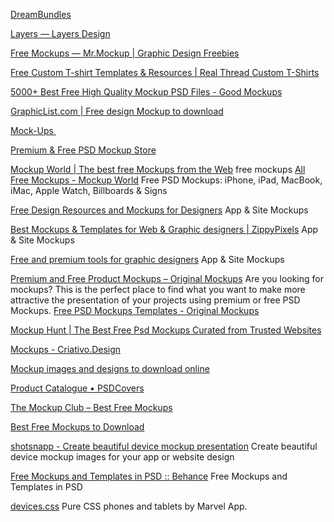 
[DreamBundles](https://dreambundles.com/)

[Layers — Layers Design](https://layers.design/)

[Free Mockups — Mr.Mockup | Graphic Design Freebies](https://mrmockup.com/free-mockups/)

[Free Custom T-shirt Templates & Resources | Real Thread Custom T-Shirts](https://www.realthread.com/templates#apparel-templates)

[5000+ Best Free High Quality Mockup PSD Files - Good Mockups](https://goodmockups.com/)

[GraphicList.com | Free design Mockup to download](https://graphiclist.com/)

[Mock-Ups ](https://graphicgoogle.com/category/mock-ups/)

[Premium & Free PSD Mockup Store](https://www.mockupcloud.com/)

[Mockup World | The best free Mockups from the Web](https://www.mockupworld.co/)
free mockups
[All Free Mockups - Mockup World](https://www.mockupworld.co/all-mockups/)
Free PSD Mockups: iPhone, iPad, MacBook, iMac, Apple Watch, Billboards & Signs

[Free Design Resources and Mockups for Designers](https://mockupsforfree.com/)
App & Site Mockups

[Best Mockups & Templates for Web & Graphic designers | ZippyPixels](https://zippypixels.com/)
App & Site Mockups

[Free and premium tools for graphic designers](https://www.ls.graphics/)
App & Site Mockups

[Premium and Free Product Mockups – Original Mockups](https://originalmockups.com/mockups)
Are you looking for mockups? This is the perfect place to find what you want to make more attractive the presentation of your projects using premium or free PSD Mockups.
[Free PSD Mockups Templates - Original Mockups](https://originalmockups.com/mockups/free-mockups)

[Mockup Hunt | The Best Free Psd Mockups Curated from Trusted Websites](https://mockuphunt.co/)

[Mockups - Criativo.Design](https://criativo.design/category/downloads/mockups/)

[Mockup images and designs to download online](https://yellowimages.com/mockups)

[Product Catalogue • PSDCovers](https://www.psdcovers.com/product-catalogue/)

[The Mockup Club – Best Free Mockups](https://themockup.club/)

[Best Free Mockups to Download](https://unblast.com/mockups/)

[shotsnapp - Create beautiful device mockup presentation](https://shotsnapp.com/)
Create beautiful device mockup images for your app or website design

[Free Mockups and Templates in PSD :: Behance](https://www.behance.net/free-psd-templates)
Free Mockups and Templates in PSD

[devices.css](http://marvelapp.github.io/devices.css/)
Pure CSS phones and tablets by Marvel App.
